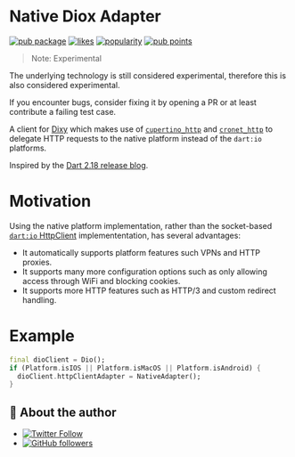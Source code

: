 # Native Diox Adapter

[![pub package](https://img.shields.io/pub/v/native_diox_adapter.svg)](https://pub.dev/packages/native_diox_adapter) [![likes](https://img.shields.io/pub/likes/native_diox_adapter)](https://pub.dev/packages/native_diox_adapter/score) [![popularity](https://img.shields.io/pub/popularity/native_diox_adapter)](https://pub.dev/packages/native_diox_adapter/score) [![pub points](https://img.shields.io/pub/points/native_diox_adapter)](https://pub.dev/packages/native_diox_adapter/score)

> Note: Experimental

The underlying technology is still considered experimental, therefore this
is also considered experimental.

If you encounter bugs, consider fixing it by opening a PR or at least contribute a failing test case.

A client for [Dixy](https://pub.dev/packages/diox) which makes use of [`cupertino_http`](https://pub.dev/packages/cupertino_http) and [`cronet_http`](https://pub.dev/packages/cronet_http) to delegate HTTP requests to the native platform instead of the `dart:io` platforms.

Inspired by the [Dart 2.18 release blog](https://medium.com/dartlang/dart-2-18-f4b3101f146c).

# Motivation

Using the native platform implementation, rather than the socket-based [`dart:io` HttpClient](https://api.dart.dev/stable/dart-io/HttpClient-class.html) implemententation, has several advantages:

- It automatically supports platform features such VPNs and HTTP proxies.
- It supports many more configuration options such as only allowing access through WiFi and blocking cookies.
- It supports more HTTP features such as HTTP/3 and custom redirect handling.

# Example

```dart
final dioClient = Dio();
if (Platform.isIOS || Platform.isMacOS || Platform.isAndroid) {
  dioClient.httpClientAdapter = NativeAdapter();
}
```

## 📣 About the author

- [![Twitter Follow](https://img.shields.io/twitter/follow/ue_man?style=social)](https://twitter.com/ue_man)
- [![GitHub followers](https://img.shields.io/github/followers/ueman?style=social)](https://github.com/ueman)

